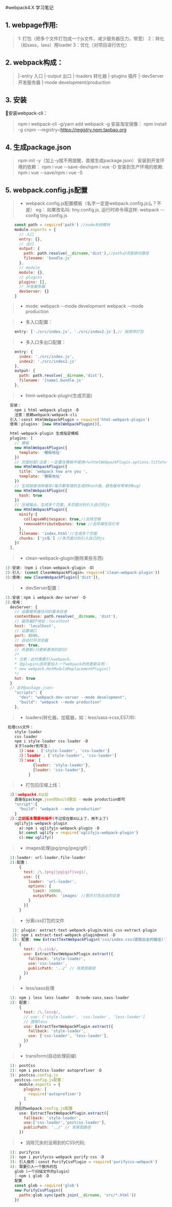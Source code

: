 #webpack4.X 学习笔记
## 1. webpage作用:
>1: 打包（把多个文件打包成一个js文件，减少服务器压力，带宽）
2：转化（如sass，lass）用loader
3：优化（对项目进行优化）
## 2. webpack构成：
>|-entry 入口
|-output 出口
|-loaders 转化器
|-plugins 插件
|-devServer 开发服务器
|-mode development/production

## 3. 安装
安装webpack-cli：
>npm i webpack-cli -g/yarn add webpack -g
安装淘宝镜像：
npm install -g cnpm --registry=https://registry.npm.taobao.org

## 4. 生成package.json 
>npm init -y（加上-y就不用提醒，直接生成package.json）
  安装到开发环境的依赖：
  npm i vue --save-dev/npm i vue -D
  安装到生产环境的依赖: 
  npm i vue --save/npm i vue -S

## 5. webpack.config.js配置
> * webpack.config.js配置模板（名字一定是webpack.config.js么？不是）
eg：
如果改名叫: tiny.config.js,
运行时命令得这样: webpack --config tiny.config.js
```javascript
    const path = require('path') //node系统模块
    module.exports = {
      // 入口
      entry: {},
      // 出口
      output: {
        path: path.resolve(__dirname,'dist'),//path必须是绝对路径
        filename: 'bundle.js'
      },
      // module
      module: {},
      // plugins
      plugins: [],
      // 开发服务器
      devServer: {}
    }
```
> * mode:
  webpack --mode development
  webpack --mode production

> * 多入口配置：
```javascript
    entry: ['./src/index.js', './src/index2.js'],// 按顺序打包
```
> * 多入口多出口配置：
```javascript
    entry: {
      index: './src/index.js',
      index2: './src/index2.js'
    },
    output: {
      path: path.resolve(__dirname,'dist'),
      filename: '[name].bundle.js'
    },
```
> * html-webpack-plugin(生成页面)
```javascript
  安装：
    npm i html-webpack-plugin -D
    注意：依赖webpack/webpack-cli
  引入：const HtmlWebpackPlugin = require('html-webpack-plugin')
  使用：plugins: [new HtmlWebpackPlugin()],

  html-webpack-plugin 生成指定模板
  plugins: [
    // 模板
    new HtmlWebpackPlugin({
      template: '模板地址'
    })
    // 页面标题(注意：一定要在模板中使用<%=htmlWebpackPlugin.options.title%>)
    new HtmlWebpackPlugin({
      title: 'webpack how are you ',
      template: '模板地址'
    })
    // 生成链接消除缓存(每次都有随机生成的hash值，避免缓存带来的bug)
    new HtmlWebpackPlugin({
      hash: true
    })
    // 压缩输出，生成多个页面，多页面分别引入自己的js
    new HtmlWebpackPlugin({
      minify:{
        collapseWhitespace: true,//去除空格
        removeAttributeQuotes: true //去除属性双引号
      },
      filename: 'index.html'//生成多个页面
      chunks: ['js名'] //多页面分别引入自己的js
    })
  ],
  ```
> * clean-webpack-glugin(删除某些东西)
```javascript
1):安装:（npm i clean-webpack-glugin -D）
2):引入: (const CleanWebpackPlugin= require('clean-webpack-plugin'))
3):使用: new CleanWebpackPlugin(['dist']),
  ```
> * devServer配置：
```javascript
1):安装：npm i webpack-dev-server -D
2):使用：
  devServer: {
    // 设置服务器访问的基本目录
    contentBase: path.resolve(__dirname, 'dist'),
    // 服务器IP地址：localhost
    host: 'localhost',
    // 设置端口
    port: 8090,
    // 自动打开浏览器
    open: true,
    // 热更新(只更新更改的部分)
    /* 
    * 注意：此时需要引入webpack， 
    * 在plugins选项里加入一个webpack的热更新实例：
    * new webpack.HotModuleReplacementPlugin()
    */
    hot: true
  }
  // 此时package.json:
    "scripts": {
      "dev": "webpack-dev-server --mode development",
      "build": "webpack --mode production"
    },
  ```
> * loaders(转化器，加载器，如：less/sass->css,ES7/8):
```javascript
 处理css文件：
    style-loader
    css-loader
    npm i style-loader css-loader -D
    关于loader到写法：
      1）：use : ['style-loader', 'css-loader']
      2）：loader : ['style-loader', 'css-loader']
      3）：use: [
            {loader: 'style-loader'},
            {loader: 'css-loader'},
          ]
  ```
> * 打包后压缩上线：
```javascript
  1）：webpack4.X以后
    直接在package.json的build里加 --mode production即可
    "script":{
      "build": "webpack --mode production"
    }
  2）：之前版本需要用插件(不过现在都4以上了，用不上了)
    uglifyjs-webpack-plugin
      a):npm i uglifyjs-webpack-plugin -D
      b):const uglify = require('uglifyjs-webpack-plugin')
      c):new uglify()
  ```
> * images处理(jpg/png/jpeg/gif)：
```javascript
  1):loader: url-loader,file-loader
  2):配置：
      {
        test: /\.(png|jpg|gif|svg)/,
        use: [{
          loader: 'url-loader',
          options: {
            limit: 10000,
            outputPath: 'images' //图片打包出去的目录
          }
        }]
      }
  ```
> * 分离css打包的文件
```javascript
   1): plugin: extract-text-webpack-plugin/mini-css-extract-plugin
   2): npm i extract-text-webpack-plugin@next -D
   3): 配置: new ExtractTextWebpackPlugin('css/index.css(提取出去的路径)')
      {
        test: /\.css$/,
        use: ExtractTextWebpackPlugin.extract({
          fallback: 'style-loader',
          use:'css-loader',
          publicPath: '../' // 背景图路径
        })
      }
```
> * less/sass处理
```javascript
  1): npm i less less-loader  -D/node-sass,sass-loader
  2): 配置：
      {
        test: /\.less$/,
        // use: ['style-loader', 'css-loader', 'less-loader']
        // 提取less
        use: ExtractTextWebpackPlugin.extract({
          fallback: 'style-loader',
          use: ['css-loader', 'less-loader'],
        })
      }
```
> * transform(自动处理前缀)
```javascript
  1): postCss
  2): npm i postcss-loader autoprefixer -D
  3): postcss.config.js
    postcss.config.js配置：
      module.exports = {
        plugins: [
          require('autoprefixer')
        ]
      }
    对应的webpack.config.js配置
      use: ExtractTextWebpackPlugin.extract({
        fallback: 'style-loader',
        use:['css-loader','postcss-loader'],
        publicPath: '../' // 背景图路径
      })
```
> * 消除冗余的没用到的CSS代码;
```javascript
  1): purifycss
  2): npm i purifycss-webpack purify-css -D
  3): 引入插件：const PurifyCssPlugin = require('purifycss-webpack')
  4): 需要引入一个额外的包
    glob（一个扫描文件的plugin）
    |-npm i glob -D
    配置
    const glob = require('glob')
    new PurifyCssPlugin({
      paths:glob.sync(path.join(__dirname, 'src/*.html'))
    })
```